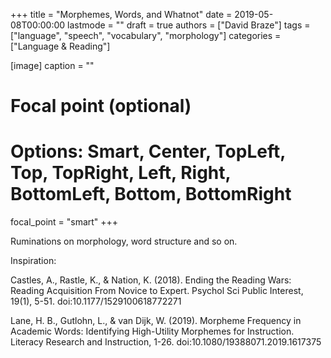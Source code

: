 +++
title = "Morphemes, Words, and Whatnot"
date = 2019-05-08T00:00:00
lastmode = ""
draft = true
authors = ["David Braze"]
tags = ["language", "speech", "vocabulary", "morphology"]
categories = ["Language & Reading"]

[image]
  caption = ""
  # Focal point (optional)
  # Options: Smart, Center, TopLeft, Top, TopRight, Left, Right, BottomLeft, Bottom, BottomRight
  focal_point = "smart"
+++

Ruminations on morphology, word structure and so on.

Inspiration:

Castles, A., Rastle, K., & Nation, K. (2018). Ending the Reading Wars:
Reading Acquisition From Novice to Expert. Psychol Sci Public
Interest, 19(1), 5-51. doi:10.1177/1529100618772271

Lane, H. B., Gutlohn, L., & van Dijk, W. (2019). Morpheme Frequency in
Academic Words: Identifying High-Utility Morphemes for
Instruction. Literacy Research and Instruction,
1-26. doi:10.1080/19388071.2019.1617375

